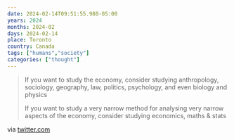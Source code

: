 ```yaml
---
date: 2024-02-14T09:51:55.980-05:00
years: 2024
months: 2024-02
days: 2024-02-14
place: Toronto
country: Canada
tags: ["humans","society"]
categories: ["thought"]
---
```

> If you want to study the economy, consider studying anthropology, sociology, geography, law, politics, psychology, and even biology and physics
> 
> If you want to study a very narrow method for analysing very narrow aspects of the economy, consider studying economics, maths & stats

via [twitter.com](https://twitter.com/suitpossum/status/1757714566769680510)
